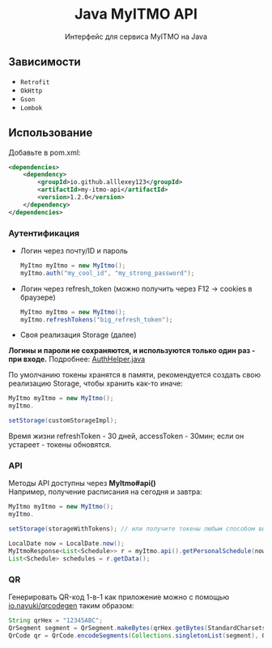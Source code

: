 <h1 align = "center">Java MyITMO API</h1>
<p align = "center">Интерфейс для сервиса MyITMO на Java</p>

## Зависимости

- `Retrofit`
- `OkHttp`
- `Gson`
- `Lombok`

## Использование

Добавьте в pom.xml:

```xml
<dependencies>
    <dependency>
        <groupId>io.github.alllexey123</groupId>
        <artifactId>my-itmo-api</artifactId>
        <version>1.2.0</version>
    </dependency>
</dependencies>
```

### Аутентификация

* Логин через почту/ID и пароль
  ```java
  MyItmo myItmo = new MyItmo();
  myItmo.auth("my_cool_id", "my_strong_password");
  ```
* Логин через refresh_token (можно получить через F12 -> cookies в браузере)
  ```java
  MyItmo myItmo = new MyItmo();
  myItmo.refreshTokens("big_refresh_token");
  ```
* Своя реализация Storage (далее)

**Логины и пароли не сохраняются, и используются только один раз - при входе.**
Подробнее: [AuthHelper.java](/src/main/java/api/myitmo/utils/AuthHelper.java)

По умолчанию токены хранятся в памяти, рекомендуется создать свою реализацию Storage, чтобы хранить как-то иначе:

```java
MyItmo myItmo = new MyItmo();
myItmo.

setStorage(customStorageImpl);
```

Время жизни refreshToken - 30 дней, accessToken - 30мин; если он устареет - токены обновятся.

### API

Методы API доступны через **MyItmo#api()** <br>
Например, получение расписания на сегодня и завтра:

```java
MyItmo myItmo = new MyItmo();
myItmo.

setStorage(storageWithTokens); // или получите токены любым способом выше

LocalDate now = LocalDate.now();
MyItmoResponse<List<Schedule>> r = myItmo.api().getPersonalSchedule(now, now.plusDays(1)).execute().body();
List<Schedule> schedules = r.getData();
```

### QR

Генерировать QR-код 1-в-1 как приложение можно с помощью [io.nayuki/qrcodegen](https://central.sonatype.com/artifact/io.nayuki/qrcodegen) таким образом:

```java
String qrHex = "12345ABC";
QrSegment segment = QrSegment.makeBytes(qrHex.getBytes(StandardCharsets.ISO_8859_1));
QrCode qr = QrCode.encodeSegments(Collections.singletonList(segment), QrCode.Ecc.LOW, 1, 1, 5, false);

```